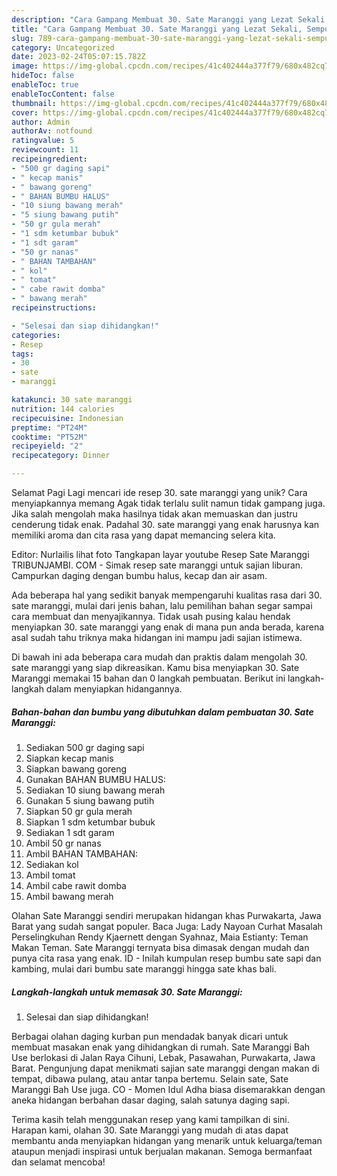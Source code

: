 ```yaml
---
description: "Cara Gampang Membuat 30. Sate Maranggi yang Lezat Sekali, Sempurna"
title: "Cara Gampang Membuat 30. Sate Maranggi yang Lezat Sekali, Sempurna"
slug: 789-cara-gampang-membuat-30-sate-maranggi-yang-lezat-sekali-sempurna
category: Uncategorized
date: 2023-02-24T05:07:15.782Z
image: https://img-global.cpcdn.com/recipes/41c402444a377f79/680x482cq70/30-sate-maranggi-foto-resep-utama.jpg
hideToc: false
enableToc: true
enableTocContent: false
thumbnail: https://img-global.cpcdn.com/recipes/41c402444a377f79/680x482cq70/30-sate-maranggi-foto-resep-utama.jpg
cover: https://img-global.cpcdn.com/recipes/41c402444a377f79/680x482cq70/30-sate-maranggi-foto-resep-utama.jpg
author: Admin
authorAv: notfound
ratingvalue: 5
reviewcount: 11
recipeingredient:
- "500 gr daging sapi"
- " kecap manis"
- " bawang goreng"
- " BAHAN BUMBU HALUS"
- "10 siung bawang merah"
- "5 siung bawang putih"
- "50 gr gula merah"
- "1 sdm ketumbar bubuk"
- "1 sdt garam"
- "50 gr nanas"
- " BAHAN TAMBAHAN"
- " kol"
- " tomat"
- " cabe rawit domba"
- " bawang merah"
recipeinstructions:

- "Selesai dan siap dihidangkan!"
categories:
- Resep
tags:
- 30
- sate
- maranggi

katakunci: 30 sate maranggi 
nutrition: 144 calories
recipecuisine: Indonesian
preptime: "PT24M"
cooktime: "PT52M"
recipeyield: "2"
recipecategory: Dinner

---
```



Selamat Pagi Lagi mencari ide resep 30. sate maranggi yang unik? Cara menyiapkannya memang Agak tidak terlalu sulit namun tidak gampang juga. Jika salah mengolah maka hasilnya tidak akan memuaskan dan justru cenderung tidak enak. Padahal 30. sate maranggi yang enak harusnya kan memiliki aroma dan cita rasa yang dapat memancing selera kita.


Editor: Nurlailis lihat foto Tangkapan layar youtube Resep Sate Maranggi TRIBUNJAMBI. COM - Simak resep sate maranggi untuk sajian liburan. Campurkan daging dengan bumbu halus, kecap dan air asam.

Ada beberapa hal yang sedikit banyak mempengaruhi kualitas rasa dari 30. sate maranggi, mulai dari jenis bahan, lalu pemilihan bahan segar sampai cara membuat dan menyajikannya. Tidak usah pusing kalau hendak menyiapkan 30. sate maranggi yang enak di mana pun anda berada, karena asal sudah tahu triknya maka hidangan ini mampu jadi sajian istimewa.


Di bawah ini ada beberapa cara mudah dan praktis dalam mengolah 30. sate maranggi yang siap dikreasikan. Kamu bisa menyiapkan 30. Sate Maranggi memakai 15 bahan dan 0 langkah pembuatan. Berikut ini langkah-langkah dalam menyiapkan hidangannya.

<!--inarticleads1-->

##### Bahan-bahan dan bumbu yang dibutuhkan dalam pembuatan 30. Sate Maranggi:

1. Sediakan 500 gr daging sapi
1. Siapkan  kecap manis
1. Siapkan  bawang goreng
1. Gunakan  BAHAN BUMBU HALUS:
1. Sediakan 10 siung bawang merah
1. Gunakan 5 siung bawang putih
1. Siapkan 50 gr gula merah
1. Siapkan 1 sdm ketumbar bubuk
1. Sediakan 1 sdt garam
1. Ambil 50 gr nanas
1. Ambil  BAHAN TAMBAHAN:
1. Sediakan  kol
1. Ambil  tomat
1. Ambil  cabe rawit domba
1. Ambil  bawang merah


Olahan Sate Maranggi sendiri merupakan hidangan khas Purwakarta, Jawa Barat yang sudah sangat populer. Baca Juga: Lady Nayoan Curhat Masalah Perselingkuhan Rendy Kjaernett dengan Syahnaz, Maia Estianty: Teman Makan Teman. Sate Maranggi ternyata bisa dimasak dengan mudah dan punya cita rasa yang enak. ID - Inilah kumpulan resep bumbu sate sapi dan kambing, mulai dari bumbu sate maranggi hingga sate khas bali. 

<!--inarticleads2-->

##### Langkah-langkah untuk memasak 30. Sate Maranggi:


1. Selesai dan siap dihidangkan!

Berbagai olahan daging kurban pun mendadak banyak dicari untuk membuat masakan enak yang dihidangkan di rumah. Sate Maranggi Bah Use berlokasi di Jalan Raya Cihuni, Lebak, Pasawahan, Purwakarta, Jawa Barat. Pengunjung dapat menikmati sajian sate maranggi dengan makan di tempat, dibawa pulang, atau antar tanpa bertemu. Selain sate, Sate Maranggi Bah Use juga. CO - Momen Idul Adha biasa disemarakkan dengan aneka hidangan berbahan dasar daging, salah satunya daging sapi. 

Terima kasih telah menggunakan resep yang kami tampilkan di sini. Harapan kami, olahan 30. Sate Maranggi yang mudah di atas dapat membantu anda menyiapkan hidangan yang menarik untuk keluarga/teman ataupun menjadi inspirasi untuk berjualan makanan. Semoga bermanfaat dan selamat mencoba!
